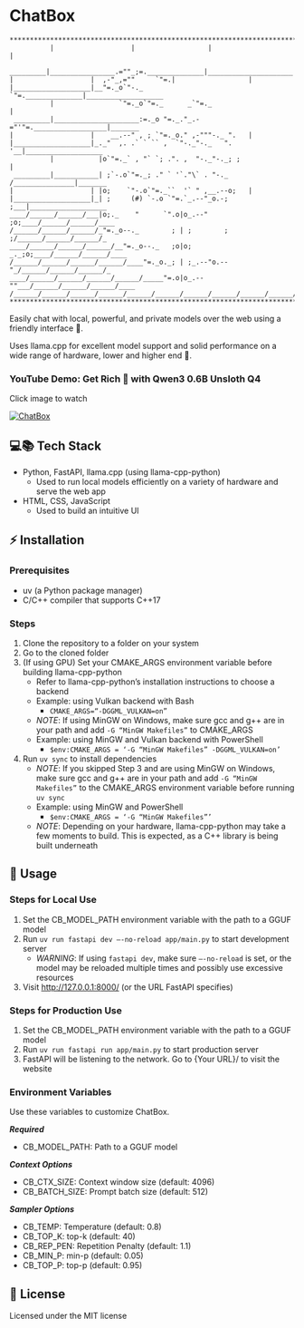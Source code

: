 # ChatBox
```
*******************************************************************************
          |                   |                  |                     |
 _________|________________.=""_;=.______________|_____________________|_______
|                   |  ,-"_,=""     `"=.|                  |
|___________________|__"=._o`"-._        `"=.______________|___________________
          |                `"=._o`"=._      _`"=._                     |
 _________|_____________________:=._o "=._."_.-="'"=.__________________|_______
|                   |    __.--" , ; `"=._o." ,-"""-._ ".   |
|___________________|_._"  ,. .` ` `` ,  `"-._"-._   ". '__|___________________
          |           |o`"=._` , "` `; .". ,  "-._"-._; ;              |
 _________|___________| ;`-.o`"=._; ." ` '`."\` . "-._ /_______________|_______
|                   | |o;    `"-.o`"=._``  '` " ,__.--o;   |
|___________________|_| ;     (#) `-.o `"=.`_.--"_o.-; ;___|___________________
____/______/______/___|o;._    "      `".o|o_.--"    ;o;____/______/______/____
/______/______/______/_"=._o--._        ; | ;        ; ;/______/______/______/_
____/______/______/______/__"=._o--._   ;o|o;     _._;o;____/______/______/____
/______/______/______/______/____"=._o._; | ;_.--"o.--"_/______/______/______/_
____/______/______/______/______/_____"=.o|o_.--""___/______/______/______/____
/______/______/______/______/______/______/______/______/______/______/[TomekK]
*******************************************************************************
```
Easily chat with local, powerful, and private models over the web using a friendly interface 💬.

Uses llama.cpp for excellent model support and solid performance on a wide range of hardware, lower and higher end 🦙.

### YouTube Demo: Get Rich 💸 with Qwen3 0.6B Unsloth Q4
Click image to watch

[![ChatBox](https://img.youtube.com/vi/gLF85WsAwoA/0.jpg)](https://www.youtube.com/watch?v=gLF85WsAwoA)

## 💻📚 Tech Stack
- Python, FastAPI, llama.cpp (using llama-cpp-python)
	- Used to run local models efficiently on a variety of hardware and serve the web app
 - HTML, CSS, JavaScript
   - Used to build an intuitive UI
## ⚡ Installation
### Prerequisites
- uv (a Python package manager)
- C/C++ compiler that supports C++17
### Steps
1. Clone the repository to a folder on your system
2. Go to the cloned folder
3. (If using GPU) Set your CMAKE_ARGS environment variable before building llama-cpp-python
	- Refer to llama-cpp-python’s installation instructions to choose a backend
	- Example: using Vulkan backend with Bash
		- `CMAKE_ARGS=“-DGGML_VULKAN=on”`
	- *NOTE*: If using MinGW on Windows, make sure gcc and g++ are in your path and add `-G “MinGW Makefiles”` to CMAKE_ARGS
	- Example: using MinGW and Vulkan backend with PowerShell
		- `$env:CMAKE_ARGS = ‘-G “MinGW Makefiles” -DGGML_VULKAN=on’`
4. Run `uv sync` to install dependencies
    - *NOTE*: If you skipped Step 3 and are using MinGW on Windows, make sure gcc and g++ are in your path and add `-G “MinGW Makefiles”` to the CMAKE_ARGS environment variable before running `uv sync`
    - Example: using MinGW and PowerShell
        - `$env:CMAKE_ARGS = ‘-G “MinGW Makefiles”’`
	- *NOTE*: Depending on your hardware,  llama-cpp-python may take a few moments to build. This is expected, as a C++ library is being built underneath 
## 🚀 Usage
### Steps for Local Use
1. Set the CB_MODEL_PATH environment variable with the path to a GGUF model
2. Run `uv run fastapi dev —-no-reload app/main.py` to start development server
	- *WARNING*: If using `fastapi dev`, make sure `—-no-reload` is set, or the model may be reloaded multiple times and possibly use excessive resources
3. Visit http://127.0.0.1:8000/ (or the URL FastAPI specifies)
### Steps for Production Use
1. Set the CB_MODEL_PATH environment variable with the path to a GGUF model
2. Run `uv run fastapi run app/main.py` to start production server
3. FastAPI will be listening to the network. Go to {Your URL}/ to visit the website
### Environment Variables
Use these variables to customize ChatBox.

***Required***
- CB_MODEL_PATH: Path to a GGUF model

***Context Options***
- CB_CTX_SIZE: Context window size (default: 4096)
- CB_BATCH_SIZE: Prompt batch size (default: 512)

***Sampler Options***
- CB_TEMP: Temperature (default: 0.8)
- CB_TOP_K: top-k (default: 40)
- CB_REP_PEN: Repetition Penalty (default: 1.1)
- CB_MIN_P: min-p (default: 0.05)
- CB_TOP_P: top-p (default: 0.95)
## 📎 License
Licensed under the MIT license

